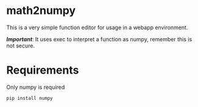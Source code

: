 # math2numpy

This is a very simple function editor for usage in a webapp environment. 

***Important***: It uses exec to interpret a function as numpy, remember this is not secure. 


# Requirements
Only numpy is required

``pip install numpy``